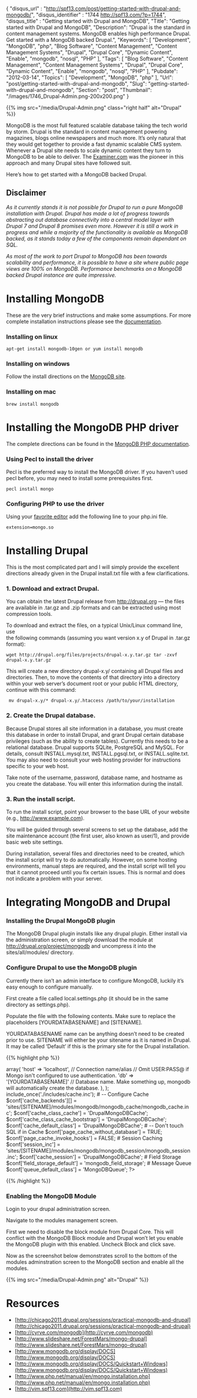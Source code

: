 {
	"disqus_url" : "http://spf13.com/post/getting-started-with-drupal-and-mongodb/",
	"disqus_identifier" : "1744 http://spf13.com/?p=1744",
	"disqus_title" : "Getting started with Drupal and MongoDB",
	"Title": "Getting started with Drupal and MongoDB",
	"Description": "Drupal is the standard in content management systems. MongoDB enables high performance Drupal. Get started with a MongoDB backed Drupal.",
	"Keywords": [
		"Development",
		"MongoDB",
		"php",
		"Blog Software",
		"Content Management",
		"Content Management Systems",
		"Drupal",
		"Drupal Core",
		"Dynamic Content",
		"Enable",
		"mongodb",
		"nosql",
		"PHP"
	],
	"Tags": [
		"Blog Software",
		"Content Management",
		"Content Management Systems",
		"Drupal",
		"Drupal Core",
		"Dynamic Content",
		"Enable",
		"mongodb",
		"nosql",
		"PHP"
	],
	"Pubdate": "2012-03-14",
	"Topics": [
		"Development",
		"MongoDB",
		"php"
	],
	"Url": "post/getting-started-with-drupal-and-mongodb",
	"Slug": "getting-started-with-drupal-and-mongodb",
	"Section": "post",
	"Thumbnail": "/images/1746_Drupal-Admin.png-200x200.png"
}

{{% img src="/media/Drupal-Admin.png" class="right half" alt="Drupal" %}}

MongoDB is the most full featured scalable database taking the tech
world by storm. Drupal is the standard in content management powering
magazines, blogs online newspapers and much more. It’s only natural that
they would get together to provide a fast dynamic scalable CMS system.
Whenever a Drupal site needs to scale dynamic content they turn to
MongoDB to be able to deliver. The [Examiner.com](http://examiner.com)
was the pioneer in this approach and many Drupal sites have followed
suit.

Here’s how to get started with a MongoDB backed Drupal.

## Disclaimer

_As it currently stands it is not possible for Drupal to run a pure
MongoDB installation with Drupal. Drupal has made a lot of progress
towards abstracting out database connectivity into a central model layer
with Drupal 7 and Drupal 8 promises even more. However it is still a
work in progress and while a majority of the functionality is available
as MongoDB backed, as it stands today a few of the components remain
dependant on SQL._

_As most of the work to port Drupal to MongoDB has been towards
scalability and performance, it is possible to have a site where public
page views are 100% on MongoDB. Performance benchmarks on a MongoDB
backed Drupal instance are quite impressive._

Installing MongoDB
==================

These are the very brief instructions and make some assumptions. For
more complete installation instructions please see the
[documentation](http://www.mongodb.org/display/DOCS).

### Installing on linux


    apt-get install mongodb-10gen or yum install mongodb

### Installing on windows

Follow the install directions on the [MongoDB
site](http://www.mongodb.org/display/DOCS/Quickstart+Windows).

### Installing on mac


    brew install mongodb

Installing the MongoDB PHP driver
=================================

The complete directions can be found in the [MongoDB PHP
documentation](http://www.php.net/manual/en/mongo.installation.php).

### Using Pecl to install the driver

Pecl is the preferred way to install the MongoDB driver. If you haven’t
used pecl before, you may need to install some prerequisites first.


    pecl install mongo

### Configuring PHP to use the driver

Using your [favorite editor](http://vim.spf13.com) add the following
line to your php.ini file.


    extension=mongo.so

Installing Drupal
=================

This is the most complicated part and I will simply provide the
excellent directions already given in the Drupal install.txt file with a
few clarifications.

### 1. Download and extract Drupal.

You can obtain the latest Drupal release from http://drupal.org — the
files<br>
 are available in .tar.gz and .zip formats and can be extracted using
most<br>
 compression tools.

To download and extract the files, on a typical Unix/Linux command line,
use<br>
 the following commands (assuming you want version x.y of Drupal in
.tar.gz<br>
 format):


    wget http://drupal.org/files/projects/drupal-x.y.tar.gz tar -zxvf drupal-x.y.tar.gz

This will create a new directory drupal-x.y/ containing all Drupal files
and<br>
 directories. Then, to move the contents of that directory into a
directory<br>
 within your web server’s document root or your public HTML directory,<br>
 continue with this command:


     mv drupal-x.y/* drupal-x.y/.htaccess /path/to/your/installation

### 2. Create the Drupal database.

Because Drupal stores all site information in a database, you must
create this database in order to install Drupal, and grant Drupal certain
database privileges (such as the ability to create tables). Currently this needs
to be a relational database. Drupal supports SQLite, PostgreSQL and
MySQL. For details, consult INSTALL.mysql.txt, INSTALL.pgsql.txt, or
INSTALL.sqlite.txt. You may also
 need to consult your web hosting provider for instructions specific to
your web host.

Take note of the username, password, database name, and hostname as you
 create the database. You will enter this information during the
install.

### 3. Run the install script.

To run the install script, point your browser to the base URL of your
 website (e.g., http://www.example.com).

You will be guided through several screens to set up the database, add
the site maintenance account (the first user, also known as user/1), and
provide basic web site settings.

During installation, several files and directories need to be created,
which the install script will try to do automatically. However, on some
hosting environments, manual steps are required, and the install script will
tell you that it cannot proceed until you fix certain issues. This is normal
and does not indicate a problem with your server.

Integrating MongoDB and Drupal
==============================

### Installing the Drupal MongoDB plugin

The MongoDB Drupal plugin installs like any drupal plugin. Either
install via the administration screen, or simply download the module at
http://drupal.org/project/mongodb and uncompress it into the
sites/all/modules/ directory.

### Configure Drupal to use the MongoDB plugin

Currently there isn’t an admin interface to configure MongoDB, luckily
it’s easy enough to configure manually.

First create a file called local.settings.php (it should be in the same
directory as settings.php).

Populate the file with the following contents. Make sure to replace the
placeholders [YOURDATABASENAME] and [SITENAME].

YOURDATABASENAME name can be anything doesn’t need to be created prior
to use.  SITENAME will either be your sitename as it is named in Drupal. It may
be called ‘Default’ if this is the primary site for the Drupal
installation.

{{% highlight php %}}
<?php
#MongoDB $conf['mongodb_connections'] = array( 
    'default' => array( 
    'host' => 'localhost', // Connection name/alias 
    // Omit USER:PASS@ if Mongo isn't configured to use authentication. 
    'db' => '[YOURDATABASENAME]' // Database name. Make something up, mongodb will automatically create the database. 
    ), );

include_once('./includes/cache.inc'); 

# -- Configure Cache 
$conf['cache_backends'][] = 'sites/[SITENAME]/modules/mongodb/mongodb_cache/mongodb_cache.inc'; 
$conf['cache_class_cache'] = 'DrupalMongoDBCache'; 
$conf['cache_class_cache_bootstrap'] = 'DrupalMongoDBCache'; 
$conf['cache_default_class'] = 'DrupalMongoDBCache'; 

# -- Don't touch SQL if in Cache 
$conf['page_cache_without_database'] = TRUE; 
$conf['page_cache_invoke_hooks'] = FALSE; 
# Session Caching $conf['session_inc'] = 'sites/[SITENAME]/modules/mongodb/mongodb_session/mongodb_session.inc'; 
$conf['cache_session'] = 'DrupalMongoDBCache'; 
# Field Storage $conf['field_storage_default'] = 'mongodb_field_storage'; 
# Message Queue $conf['queue_default_class'] = 'MongoDBQueue'; 

?>
{{% /highlight %}}

### Enabling the MongoDB Module

Login to your drupal administration screen.

Navigate to the modules management screen.

First we need to disable the block module from Drupal Core. This will
conflict with the MongoDB Block module and Drupal won’t let you enable
the MongoDB plugin with this enabled. Uncheck Block and click save.

Now as the screenshot below demonstrates scroll to the bottom of the
modules adminstration screen to the MongoDB section and enable all the
modules.

{{% img src="/media/Drupal-Admin.png" alt="Drupal" %}}

Resources
=========

-   [http://chicago2011.drupal.org/sessions/practical-mongodb-and-drupal](http://chicago2011.drupal.org/sessions/practical-mongodb-and-drupal)
-   [http://cyrve.com/mongodb](http://cyrve.com/mongodb)
-   [http://www.slideshare.net/ForestMars/mongo-drupal](http://www.slideshare.net/ForestMars/mongo-drupal)
-   [http://www.mongodb.org/display/DOCS](http://www.mongodb.org/display/DOCS)
-   [http://www.mongodb.org/display/DOCS/Quickstart+Windows](http://www.mongodb.org/display/DOCS/Quickstart+Windows)
-   [http://www.php.net/manual/en/mongo.installation.php](http://www.php.net/manual/en/mongo.installation.php)
-   [http://vim.spf13.com](http://vim.spf13.com)

